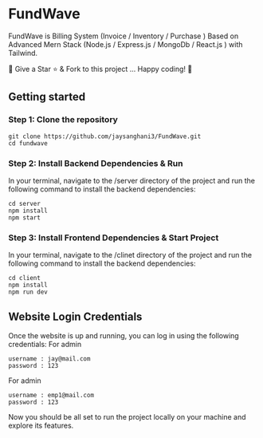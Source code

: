 # FundWave

FundWave is Billing System (Invoice / Inventory / Purchase ) Based on Advanced Mern Stack (Node.js / Express.js / MongoDb / React.js ) with Tailwind.

🚀 Give a Star ⭐️ & Fork to this project ... Happy coding! 🤩


## Getting started

### Step 1: Clone the repository
```
git clone https://github.com/jaysanghani3/FundWave.git
cd fundwave
```

### Step 2: Install Backend Dependencies & Run
In your terminal, navigate to the /server directory of the project and run the following command to install the backend dependencies:
```
cd server
npm install
npm start
```

### Step 3: Install Frontend Dependencies & Start Project
In your terminal, navigate to the /clinet directory of the project and run the following command to install the backend dependencies:
```
cd client
npm install
npm run dev
```

## Website Login Credentials
Once the website is up and running, you can log in using the following credentials:
For admin
```
username : jay@mail.com
password : 123
```

For admin
```
username : emp1@mail.com
password : 123
```
Now you should be all set to run the project locally on your machine and explore its features.
